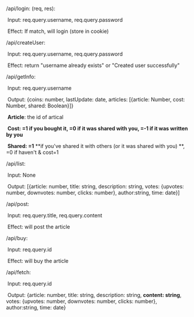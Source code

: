 /api/login: (req, res): 

​		Input: req.query.username, req.query.password

​		Effect: If match, will login (store in cookie)

/api/createUser: 

​		Input: req.query.username, req.query.password

​		Effect: return "username already exists" or "Created user successfully"

/api/getInfo:

​		Input: req.query.username

​		Output: {coins: number, lastUpdate: date, articles: [{article: Number, cost: Number, shared: Boolean}]}

​					**Article**: the id of artical

​					**Cost: =1 if you bought it, =0 if it was shared with you, =-1 if it was written by you**

​					**Shared: =1** **if you've shared it with others (or it was shared with you) **, =0 if haven't & cost=1

/api/list:

​		Input: None

​		Output: [{article: number, title: string, description: string, votes: {upvotes: number, downvotes: number, clicks: number}, author:string, time: date}]

/api/post:

​		Input: req.query.title, req.query.content

​		Effect: will post the article

/api/buy:

​		Input: req.query.id

​		Effect: will buy the article

/api/fetch:

​		Input: req.query.id

​		Output: {article: number, title: string,  description: string, **content: string**, votes: {upvotes: number, downvotes: number, clicks: number}, author:string, time: date}

​		